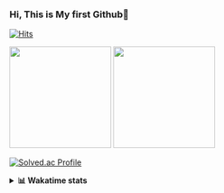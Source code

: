 ### Hi, This is My first Github👋
[![Hits](https://hits.seeyoufarm.com/api/count/incr/badge.svg?url=https%3A%2F%2Fgithub.com%2FJonghyun-Park1027&count_bg=%2379C83D&title_bg=%23555555&icon=&icon_color=%23E7E7E7&title=hits&edge_flat=false)](https://hits.seeyoufarm.com)
<br>


<p>
  <img height="180em" src="https://github-readme-stats-eight-rho-29.vercel.app/api?username=Jonghyun-Park1027&show_icons=true&include_all_commits=true&bg_color=30,e96443,904e95&title_color=fff&text_color=fff">
  <img height="180em" src="https://github-readme-stats-eight-rho-29.vercel.app/api/top-langs/?username=Jonghyun-Park1027&layout=compact&bg_color=30,e96443,904e95&title_color=fff&text_color=fff">


[![Solved.ac Profile](http://mazassumnida.wtf/api/v2/generate_badge?boj=ppjjhh1027)](https://solved.ac/ppjjhh1027/)

</p>
<details>
<summary><b>📊 Wakatime stats</b><br></summary>
<div>
<hr/>



<!--START_SECTION:waka-->
![Code Time](http://img.shields.io/badge/Code%20Time-627%20hrs%207%20mins-blue)

![Profile Views](http://img.shields.io/badge/Profile%20Views-0-blue)

**🐱 My GitHub Data** 

> 📦 67.5 kB Used in GitHub's Storage 
 > 
> 🏆 180 Contributions in the Year 2023
 > 
> 🚫 Not Opted to Hire
 > 
> 📜 7 Public Repositories 
 > 
> 🔑 1 Private Repositories 
 > 
**I'm an Early 🐤** 

```text
🌞 Morning                40 commits          █████░░░░░░░░░░░░░░░░░░░░   19.80 % 
🌆 Daytime                118 commits         ███████████████░░░░░░░░░░   58.42 % 
🌃 Evening                40 commits          █████░░░░░░░░░░░░░░░░░░░░   19.80 % 
🌙 Night                  4 commits           ░░░░░░░░░░░░░░░░░░░░░░░░░   01.98 % 
```
📅 **I'm Most Productive on Friday** 

```text
Monday                   35 commits          ████░░░░░░░░░░░░░░░░░░░░░   17.33 % 
Tuesday                  21 commits          ███░░░░░░░░░░░░░░░░░░░░░░   10.40 % 
Wednesday                10 commits          █░░░░░░░░░░░░░░░░░░░░░░░░   04.95 % 
Thursday                 20 commits          ██░░░░░░░░░░░░░░░░░░░░░░░   09.90 % 
Friday                   57 commits          ███████░░░░░░░░░░░░░░░░░░   28.22 % 
Saturday                 19 commits          ██░░░░░░░░░░░░░░░░░░░░░░░   09.41 % 
Sunday                   40 commits          █████░░░░░░░░░░░░░░░░░░░░   19.80 % 
```


📊 **This Week I Spent My Time On** 

```text
🕑︎ Time Zone: Asia/Seoul

💬 Programming Languages: 
Python                   7 hrs 44 mins       ████████████████████████░   97.58 % 
Jupyter                  8 mins              ░░░░░░░░░░░░░░░░░░░░░░░░░   01.70 % 
Markdown                 3 mins              ░░░░░░░░░░░░░░░░░░░░░░░░░   00.66 % 
Git                      0 secs              ░░░░░░░░░░░░░░░░░░░░░░░░░   00.05 % 

🔥 Editors: 
VS Code                  7 hrs 47 mins       █████████████████████████   98.30 % 
PyCharm                  8 mins              ░░░░░░░░░░░░░░░░░░░░░░░░░   01.70 % 

🐱‍💻 Projects: 
Codingtest               7 hrs 47 mins       █████████████████████████   98.30 % 
전력수요 예측 논문               8 mins              ░░░░░░░░░░░░░░░░░░░░░░░░░   01.70 % 

💻 Operating System: 
Windows                  7 hrs 55 mins       █████████████████████████   100.00 % 
```

**I Mostly Code in Jupyter Notebook** 

```text
Jupyter Notebook         6 repos             █████████████████████░░░░   85.71 % 
C++                      1 repo              ████░░░░░░░░░░░░░░░░░░░░░   14.29 % 
```




 Last Updated on 19/11/2023 18:33:40 UTC
<!--END_SECTION:waka-->
</details>



